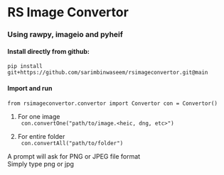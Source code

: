 # RS Image Convertor
### Using rawpy, imageio and pyheif

#### Install directly from github:

`pip install git+https://github.com/sarimbinwaseem/rsimageconvertor.git@main`

#### Import and run

``
from rsimageconvertor.convertor import Convertor
con = Convertor()
``

1. For one image<br>
`` con.convertOne("path/to/image.<heic, dng, etc>")``

2. For entire folder<br>
`` con.convertAll("path/to/folder")``

A prompt will ask for PNG or JPEG file format<br>
Simply type png or jpg
